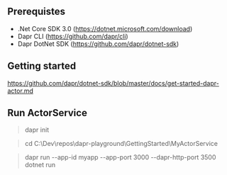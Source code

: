 ## Prerequistes
* .Net Core SDK 3.0 (https://dotnet.microsoft.com/download)
* Dapr CLI (https://github.com/dapr/cli)
* Dapr DotNet SDK (https://github.com/dapr/dotnet-sdk)

## Getting started

https://github.com/dapr/dotnet-sdk/blob/master/docs/get-started-dapr-actor.md

## Run ActorService

> dapr init

> cd C:\Dev\repos\dapr-playground\GettingStarted\MyActorService

> dapr run --app-id myapp --app-port 3000 --dapr-http-port 3500 dotnet run